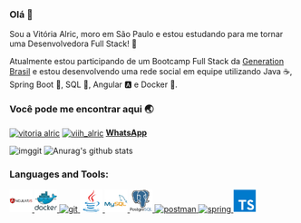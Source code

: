 ### Olá 👋

  Sou a Vitória Alric, moro em São Paulo e estou estudando para me tornar uma Desenvolvedora Full Stack! 🚀
  
  Atualmente estou participando de um Bootcamp Full Stack da [Generation Brasil](https://brazil.generation.org) e estou desenvolvendo uma rede social  em equipe utilizando Java :coffee:, Spring Boot :leaves:, SQL :dolphin:, Angular :a: e Docker :whale:.
<p>
<h3> Você pode me encontrar aqui 🌏 </h3>
<p/>
<a href="https://cutt.ly/VhmMBss" target="blank"><img align="center" src="https://cdn.jsdelivr.net/npm/simple-icons@3.0.1/icons/linkedin.svg" alt="vitoria alric" height="30" width="40" /></a>
<a href="https://instagram.com/viih_alric" target="blank"><img align="center" src="https://cdn.jsdelivr.net/npm/simple-icons@3.0.1/icons/instagram.svg" alt="viih_alric" height="30" width="40" /></a>
<a href="https://api.whatsapp.com/send?phone=5511953025442&text=Ol%C3%A1%2C%20Vit%C3%B3ria%20Alric!%20 " title="Acesse de seu smartphone para enviar por WhatsApp"><b>WhatsApp </a></b>
</p>

<!--
**VitoriaAlric/VitoriaAlric** is a ✨ _special_ ✨ repository because its `README.md` (this file) appears on your GitHub profile.

Here are some ideas to get you started:

- 🔭 I’m currently working on ...
- 🌱 I’m currently learning ...
- 👯 I’m looking to collaborate on ...
- 🤔 I’m looking for help with ...
- 💬 Ask me about ...
- 📫 How to reach me: ...
- 😄 Pronouns: ...
- ⚡ Fun fact: ...
-->
![imggit](https://user-images.githubusercontent.com/73321295/100152672-ce326480-2e81-11eb-97f1-3073d0ec988d.png)
![Anurag's github stats](https://github-readme-stats.vercel.app/api?username=VitoriaAlric&show_icons=true&theme=tokyonight)

<h3 align="left">Languages and Tools:</h3>
<p align="left"> <a href="https://angular.io" target="_blank"> <img src="https://raw.githubusercontent.com/devicons/devicon/master/icons/angularjs/angularjs-original-wordmark.svg" alt="angularjs" width="40" height="40"/> </a> <a href="https://www.docker.com/" target="_blank"> <img src="https://raw.githubusercontent.com/devicons/devicon/master/icons/docker/docker-original-wordmark.svg" alt="docker" width="40" height="40"/> </a> <a href="https://git-scm.com/" target="_blank"> <img src="https://www.vectorlogo.zone/logos/git-scm/git-scm-icon.svg" alt="git" width="40" height="40"/> </a> <a href="https://www.java.com" target="_blank"> <img src="https://raw.githubusercontent.com/devicons/devicon/master/icons/java/java-original.svg" alt="java" width="40" height="40"/> </a> <a href="https://www.mysql.com/" target="_blank"> <img src="https://raw.githubusercontent.com/devicons/devicon/master/icons/mysql/mysql-original-wordmark.svg" alt="mysql" width="40" height="40"/> </a> <a href="https://www.postgresql.org" target="_blank"> <img src="https://raw.githubusercontent.com/devicons/devicon/master/icons/postgresql/postgresql-original-wordmark.svg" alt="postgresql" width="40" height="40"/> </a> <a href="https://postman.com" target="_blank"> <img src="https://www.vectorlogo.zone/logos/getpostman/getpostman-icon.svg" alt="postman" width="40" height="40"/> </a> <a href="https://spring.io/" target="_blank"> <img src="https://www.vectorlogo.zone/logos/springio/springio-icon.svg" alt="spring" width="40" height="40"/> </a> <a href="https://www.typescriptlang.org/" target="_blank"> <img src="https://raw.githubusercontent.com/devicons/devicon/master/icons/typescript/typescript-original.svg" alt="typescript" width="40" height="40"/> </a> </p>
